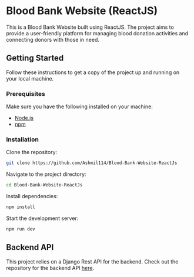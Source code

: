 # Blood Bank Website (ReactJS)

This is a Blood Bank Website built using ReactJS. The project aims to provide a user-friendly platform for managing blood donation activities and connecting donors with those in need.
<!-- ![Image_Name](link) -->
## Getting Started

Follow these instructions to get a copy of the project up and running on your local machine.

### Prerequisites

Make sure you have the following installed on your machine:

- [Node.js](https://nodejs.org/)
- [npm](https://www.npmjs.com/)

### Installation

Clone the repository:

```bash
git clone https://github.com/Ashmil114/Blood-Bank-Website-ReactJs
```
Navigate to the project directory:

```bash
cd Blood-Bank-Website-ReactJs
```
Install dependencies:

```bash
npm install
```
Start the development server:
```bash
npm run dev
```
## Backend API
This project relies on a Django Rest API for the backend. Check out the repository for the backend API [here](https://github.com/Ashmil114/Blood-Bank-Website-Django-Rest-API).
